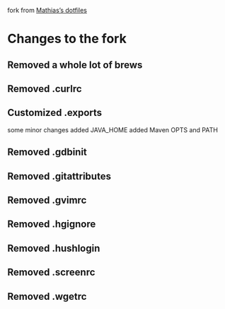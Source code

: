 fork from [Mathias’s dotfiles](https://github.com/mathiasbynens/dotfiles)

# Changes to the fork

## Removed a whole lot of brews

## Removed .curlrc

## Customized .exports

some minor changes
added JAVA_HOME
added Maven OPTS and PATH

## Removed .gdbinit

## Removed .gitattributes

## Removed .gvimrc

## Removed .hgignore

## Removed .hushlogin

## Removed .screenrc

## Removed .wgetrc
